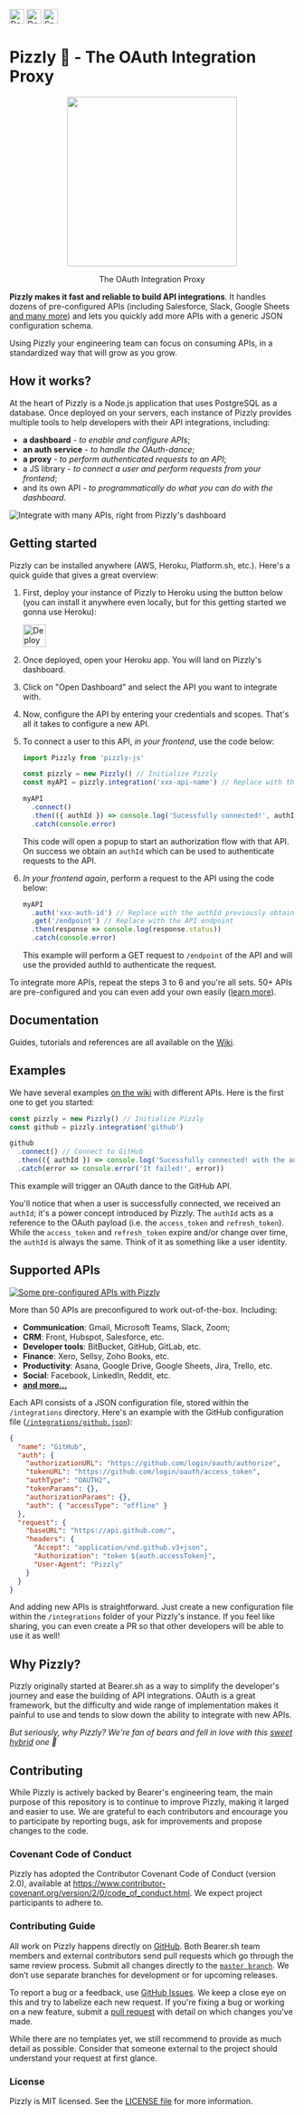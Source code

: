 <a href="https://heroku.com/deploy?template=https://github.com/Bearer/Pizzly" rel="nofollow"><img src="https://www.herokucdn.com/deploy/button.svg" alt="Deploy to Heroku" height="26"></a>
<a href="https://console.platform.sh/projects/create-project/?template=https://github.com/Bearer/Pizzly&utm_campaign=deploy_on_platform?utm_medium=button&utm_source=affiliate_links&utm_content=https://github.com/Bearer/Pizzly" rel="nofollow"><img src="https://platform.sh/images/deploy/deploy-button-lg-blue.svg" alt="Deploy with Platform.sh" height="26"></a>
<a href="https://www.bearer.sh/?ref=pizzly" rel="nofollow"><img src="/views/assets/img/badges/bearer-badge.png?raw=true" alt="Sponsored by Bearer.sh" height="26"></a>

# Pizzly 🐻 - The OAuth Integration Proxy

<div align="center">

<img src="/views/assets/img/logos/pizzly.png?raw=true" width="300">

The OAuth Integration Proxy

<!-- Build badge || License Badge || Heroku badge
[![License: MIT](https://img.shields.io/badge/License-MIT-yellow.svg)](https://opensource.org/licenses/MIT)
-->
</div>

**Pizzly makes it fast and reliable to build API integrations**. It handles dozens of pre-configured APIs (including Salesforce, Slack, Google Sheets [and many more](#supported-apis)) and lets you quickly add more APIs with a generic JSON configuration schema.

Using Pizzly your engineering team can focus on consuming APIs, in a standardized way that will grow as you grow.

## How it works?

At the heart of Pizzly is a Node.js application that uses PostgreSQL as a database. Once deployed on your servers, each instance of Pizzly provides multiple tools to help developers with their API integrations, including:

- **a dashboard** - _to enable and configure APIs_;
- **an auth service** - _to handle the OAuth-dance_;
- **a proxy** - _to perform authenticated requests to an API_;
- a JS library - _to connect a user and perform requests from your frontend_;
- and its own API - _to programmatically do what you can do with the dashboard_.

![Integrate with many APIs, right from Pizzly's dashboard](views/assets/img/docs/pizzly-dashboard-all-apis.png?raw=true)

<!-- ## Key Features

- Manage retrieving, storing, and refreshing OAuth tokens _(aka the OAuth dance)_
- No scope limitations
- Retrieve and store complete OAuth payload
- Support of OAuth 1, OAuth 1a and OAuth 2.0
- JavaScript library to connect from your web-app (three-legged OAuth flow)
- Provides configurations for over 50+ OAuth APIs (see list below)
- Support adding new OAuth APIs using a file definition
- 1-click deploy to Heroku or major cloud hosting solutions -->

## Getting started

Pizzly can be installed anywhere (AWS, Heroku, Platform.sh, etc.). Here's a quick guide that gives a great overview:

1. First, deploy your instance of Pizzly to Heroku using the button below (you can install it anywhere even locally, but for this getting started we gonna use Heroku):

   <a href="https://heroku.com/deploy?template=https://github.com/Bearer/Pizzly" rel="nofollow"><img src="https://www.herokucdn.com/deploy/button.svg" alt="Deploy to Heroku" height="40"></a>

2. Once deployed, open your Heroku app. You will land on Pizzly's dashboard.
3. Click on "Open Dashboard" and select the API you want to integrate with.
4. Now, configure the API by entering your credentials and scopes. That's all it takes to configure a new API.
5. To connect a user to this API, _in your frontend_, use the code below:

   ```js
   import Pizzly from 'pizzly-js'

   const pizzly = new Pizzly() // Initialize Pizzly
   const myAPI = pizzly.integration('xxx-api-name') // Replace with the API slugname

   myAPI
     .connect()
     .then(({ authId }) => console.log('Sucessfully connected!', authId))
     .catch(console.error)
   ```

   This code will open a popup to start an authorization flow with that API. On success we obtain an `authId` which can be used to authenticate requests to the API.

6. _In your frontend again_, perform a request to the API using the code below:
   ```js
   myAPI
     .auth('xxx-auth-id') // Replace with the authId previously obtained
     .get('/endpoint') // Replace with the API endpoint
     .then(response => console.log(response.status))
     .catch(console.error)
   ```
   This example will perform a GET request to `/endpoint` of the API and will use the provided authId to authenticate the request.

To integrate more APIs, repeat the steps 3 to 6 and you're all sets. 50+ APIs are pre-configured and you can even add your own easily ([learn more](https://github.com/Bearer/Pizzly/wiki/Supported-APIs)).

## Documentation

Guides, tutorials and references are all available on the [Wiki](https://github.com/Bearer/Pizzly/wiki).

## Examples

We have several examples [on the wiki](https://github.com/Bearer/Pizzly/wiki/Examples) with different APIs. Here is the first one to get you started:

```js
const pizzly = new Pizzly() // Initialize Pizzly
const github = pizzly.integration('github')

github
  .connect() // Connect to GitHub
  .then(({ authId }) => console.log('Sucessfully connected! with the authId:', authId))
  .catch(error => console.error('It failed!', error))
```

This example will trigger an OAuth dance to the GitHub API.

You'll notice that when a user is successfully connected, we received an `authId`; it's a power concept introduced by Pizzly. The `authId` acts as a reference to the OAuth payload (i.e. the `access_token` and `refresh_token`). While the `access_token` and `refresh_token` expire and/or change over time, the `authId` is always the same. Think of it as something like a user identity.

## Supported APIs

[![Some pre-configured APIs with Pizzly](/views/assets/img/docs/pizzly-preconfigured-apis.jpg)](https://github.com/Bearer/Pizzly/wiki/Supported-APIs)

More than 50 APIs are preconfigured to work out-of-the-box. Including:

- **Communication**: Gmail, Microsoft Teams, Slack, Zoom;
- **CRM**: Front, Hubspot, Salesforce, etc.
- **Developer tools**: BitBucket, GitHub, GitLab, etc.
- **Finance**: Xero, Sellsy, Zoho Books, etc.
- **Productivity**: Asana, Google Drive, Google Sheets, Jira, Trello, etc.
- **Social**: Facebook, LinkedIn, Reddit, etc.
- **[and more...](https://github.com/Bearer/Pizzly/wiki/Supported-APIs)**

Each API consists of a JSON configuration file, stored within the `/integrations` directory. Here's an example with the GitHub configuration file ([`/integrations/github.json`](/integrations/github.json)):

```json
{
  "name": "GitHub",
  "auth": {
    "authorizationURL": "https://github.com/login/oauth/authorize",
    "tokenURL": "https://github.com/login/oauth/access_token",
    "authType": "OAUTH2",
    "tokenParams": {},
    "authorizationParams": {},
    "auth": { "accessType": "offline" }
  },
  "request": {
    "baseURL": "https://api.github.com/",
    "headers": {
      "Accept": "application/vnd.github.v3+json",
      "Authorization": "token ${auth.accessToken}",
      "User-Agent": "Pizzly"
    }
  }
}
```

And adding new APIs is straightforward. Just create a new configuration file within the `/integrations` folder of your Pizzly's instance. If you feel like sharing, you can even create a PR so that other developers will be able to use it as well!

## Why Pizzly?

Pizzly originally started at Bearer.sh as a way to simplify the developer's journey and ease the building of API integrations. OAuth is a great framework, but the difficulty and wide range of implementation makes it painful to use and tends to slow down the ability to integrate with new APIs.

_But seriously, why Pizzly? We're fan of bears and fell in love with this [sweet hybrid](https://en.wikipedia.org/wiki/Grizzly–polar_bear_hybrid) one 🐻_

## Contributing

While Pizzly is actively backed by Bearer's engineering team, the main purpose of this repository is to continue to improve Pizzly, making it larged and easier to use. We are grateful to each contributors and encourage you to participate by reporting bugs, ask for improvements and propose changes to the code.

### Covenant Code of Conduct

Pizzly has adopted the Contributor Covenant Code of Conduct (version 2.0), available at https://www.contributor-covenant.org/version/2/0/code_of_conduct.html. We expect project participants to adhere to.

### Contributing Guide

All work on Pizzly happens directly on [GitHub](https://github.com/bearer/pizzly). Both Bearer.sh team members and external contributors send pull requests which go through the same review process. Submit all changes directly to the [`master branch`](https://github.com/bearer/pizzly/tree/master). We don’t use separate branches for development or for upcoming releases.

To report a bug or a feedback, use [GitHub Issues](/issues). We keep a close eye on this and try to labelize each new request. If you're fixing a bug or working on a new feature, submit a [pull request]() with detail on which changes you've made.

While there are no templates yet, we still recommend to provide as much detail as possible. Consider that someone external to the project should understand your request at first glance.

### License

Pizzly is MIT licensed. See the [LICENSE file](https://github.com/Bearer/Pizzly/blob/master/LICENSE.md) for more information.
